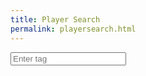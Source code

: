 ```yaml
---
title: Player Search
permalink: playersearch.html
---
```


<html>
<head>
    <title>Input and Save</title>
    <script>
        var xhr = null;
        getXmlHttpRequestObject = function () {
        if (!xhr) {
            // Create a new XMLHttpRequest object 
            xhr = new XMLHttpRequest();
        }
        return xhr;
        };
        function dataCallback() {
        // Check response is ready or not
        if (xhr.readyState == 4 && xhr.status == 200) {
            console.log("User data received!");
            dataDiv = document.getElementById('result-container');
            // Set current data text
            dataDiv.innerHTML = xhr.responseText;
        }
        }
        async function saveInput(event) {
            if (event.keyCode === 13) {  // Check if the Enter key is pressed
                var inputText = document.getElementById("inputField").value;  // Get the input value
                console.log("tag :" + inputText)
                console.log("Get users...");
                let xhr = new XMLHttpRequest();
                //POST
                xhr.open("POST", "https://brawlyzebackend.duckdns.org/api/brawl");
                xhr.setRequestHeader("Accept", "application/json");
                xhr.setRequestHeader("Content-Type", "application/json");
                xhr.onreadystatechange = function () {
                if (xhr.readyState === 4) {
                    console.log(xhr.status);
                    console.log(xhr.responseText);
                }};
                let data = JSON.stringify({"tag": inputText});
                xhr.send(data);
            }
        }
    </script>
</head>
<body>
    <input type="text" id="inputField" onkeypress="saveInput(event)" placeholder="Enter tag">
    <div id="result-container"></div>
</body>
</html>